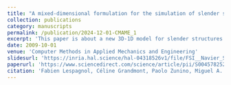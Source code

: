 ```yaml
---
title: "A mixed-dimensional formulation for the simulation of slender structures immersed in an incompressible flow"
collection: publications
category: manuscripts
permalink: /publication/2024-12-01-CMAME_1
excerpt: 'This paper is about a new 3D-1D model for slender structures immersed in three dimensional flow.'
date: 2009-10-01
venue: 'Computer Methods in Applied Mechanics and Engineering'
slidesurl: 'https://inria.hal.science/hal-04318526v1/file/FSI__Navier_Stokes___3D1D-18.pdf'
paperurl: 'https://www.sciencedirect.com/science/article/pii/S0045782524005711?casa_token=_xyCnN4VjTMAAAAA:IlDUhtZgVzJrEc7UH1G9VPBc6GqAvi34gWW5ZHDQ2hRU1NQ7RfImoBLlLUopOx6WE3ZVk_PgBO0'
citation: 'Fabien Lespagnol, Céline Grandmont, Paolo Zunino, Miguel A. Fernández (2024). &quot; A mixed-dimensional formulation for the simulation of slender structures immersed in an incompressible flow.&quot; <i> Computer Methods in Applied Mechanics and Engineering </i>.'
---
```

